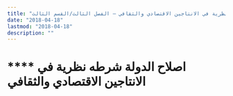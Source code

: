 ```yaml
---
title: "اصلاح الدولة، شرطه نظرية في الانتاجين الاقتصادي والثقافي – الفصل الثالث/القسم الثالث"
date: "2018-04-18"
lastmod: "2018-04-18"
description: ""
---
```

# **** **اصلاح الدولة** شرطه نظرية في الانتاجين الاقتصادي والثقافي

###